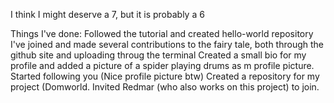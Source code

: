 I think I might deserve a 7, but it is probably a 6

Things I've done:
Followed the tutorial and created hello-world repository
I've joined and made several contributions to the fairy tale, both through the github site and uploading throug the terminal
Created a small bio for my profile and added a picture of a spider playing drums as m profile picture.
Started following you (Nice profile picture btw)
Created a repository for my project (Domworld. 
Invited Redmar (who also works on this project) to join.
